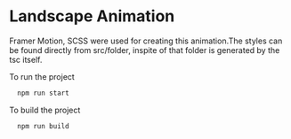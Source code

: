 # Landscape Animation

Framer Motion, SCSS were used for creating this animation.The styles can be found directly from src/folder, inspite of that folder is generated by the tsc itself.
 
To run the project
```javascript
  npm run start
```

To build the project
```javascript
  npm run build
```